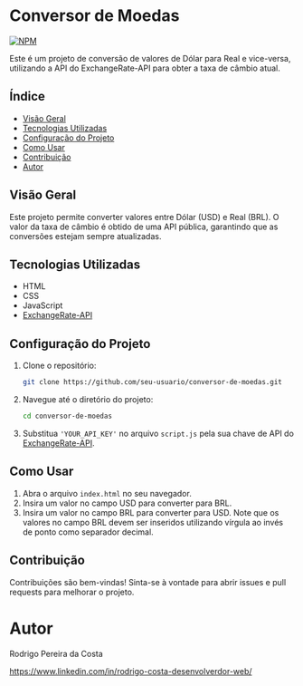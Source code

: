 # Conversor de Moedas
[![NPM](https://img.shields.io/npm/l/react)](https://github.com/Rodrigopcosta/Conversor-de-moeda/blob/main/LICENSE) 

Este é um projeto de conversão de valores de Dólar para Real e vice-versa, utilizando a API do ExchangeRate-API para obter a taxa de câmbio atual.

## Índice

- [Visão Geral](#visão-geral)
- [Tecnologias Utilizadas](#tecnologias-utilizadas)
- [Configuração do Projeto](#configuração-do-projeto)
- [Como Usar](#como-usar)
- [Contribuição](#contribuição)
- [Autor](#autor)

## Visão Geral

Este projeto permite converter valores entre Dólar (USD) e Real (BRL). O valor da taxa de câmbio é obtido de uma API pública, garantindo que as conversões estejam sempre atualizadas.

## Tecnologias Utilizadas

- HTML
- CSS
- JavaScript
- [ExchangeRate-API](https://www.exchangerate-api.com/)

## Configuração do Projeto

1. Clone o repositório:

    ```bash
    git clone https://github.com/seu-usuario/conversor-de-moedas.git
    ```

2. Navegue até o diretório do projeto:

    ```bash
    cd conversor-de-moedas
    ```

3. Substitua `'YOUR_API_KEY'` no arquivo `script.js` pela sua chave de API do [ExchangeRate-API](https://www.exchangerate-api.com/).

## Como Usar

1. Abra o arquivo `index.html` no seu navegador.
2. Insira um valor no campo USD para converter para BRL.
3. Insira um valor no campo BRL para converter para USD. Note que os valores no campo BRL devem ser inseridos utilizando vírgula ao invés de ponto como separador decimal.

## Contribuição

Contribuições são bem-vindas! Sinta-se à vontade para abrir issues e pull requests para melhorar o projeto.

# Autor

Rodrigo Pereira da Costa

https://www.linkedin.com/in/rodrigo-costa-desenvolverdor-web/

